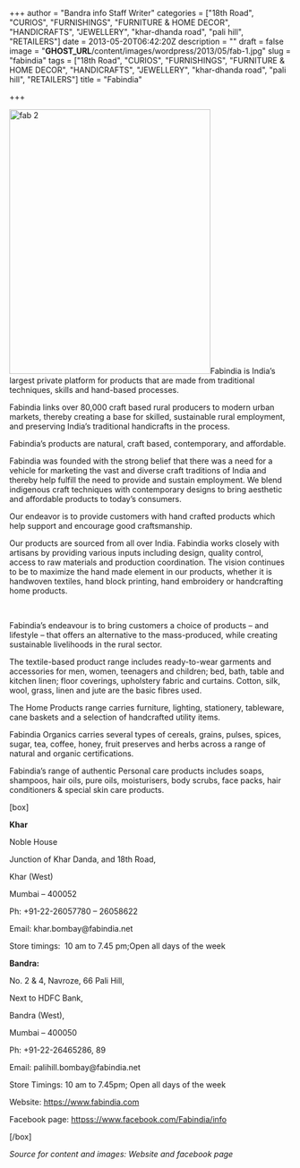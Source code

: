+++
author = "Bandra info Staff Writer"
categories = ["18th Road", "CURIOS", "FURNISHINGS", "FURNITURE &amp; HOME DECOR", "HANDICRAFTS", "JEWELLERY", "khar-dhanda road", "pali hill", "RETAILERS"]
date = 2013-05-20T06:42:20Z
description = ""
draft = false
image = "__GHOST_URL__/content/images/wordpress/2013/05/fab-1.jpg"
slug = "fabindia"
tags = ["18th Road", "CURIOS", "FURNISHINGS", "FURNITURE &amp; HOME DECOR", "HANDICRAFTS", "JEWELLERY", "khar-dhanda road", "pali hill", "RETAILERS"]
title = "Fabindia"

+++


<p><a href="https://i0.wp.com/bandra.info/wp-content/uploads/2013/05/fab-2.jpg?ssl=1"><img loading="lazy" class=" wp-image-2119 alignright" alt="fab 2" src="https://i0.wp.com/bandra.info/wp-content/uploads/2013/05/fab-2.jpg?resize=359%2C473&#038;ssl=1" width="359" height="473" srcset="https://i0.wp.com/bandra.info/wp-content/uploads/2013/05/fab-2.jpg?w=599&amp;ssl=1 599w, https://i0.wp.com/bandra.info/wp-content/uploads/2013/05/fab-2.jpg?resize=228%2C300&amp;ssl=1 228w" sizes="(max-width: 359px) 100vw, 359px" data-recalc-dims="1" /></a>Fabindia is India&#8217;s largest private platform for products that are made from traditional techniques, skills and hand-based processes.</p>
<p>Fabindia links over 80,000 craft based rural producers to modern urban markets, thereby creating a base for skilled, sustainable rural employment, and preserving India&#8217;s traditional handicrafts in the process.</p>
<p>Fabindia&#8217;s products are natural, craft based, contemporary, and affordable.</p>
<p>Fabindia was founded with the strong belief that there was a need for a vehicle for marketing the vast and diverse craft traditions of India and thereby help fulfill the need to provide and sustain employment. We blend indigenous craft techniques with contemporary designs to bring aesthetic and affordable products to today’s consumers.</p>
<p>Our endeavor is to provide customers with hand crafted products which help support and encourage good craftsmanship.</p>
<p>Our products are sourced from all over India. Fabindia works closely with artisans by providing various inputs including design, quality control, access to raw materials and production coordination. The vision continues to be to maximize the hand made element in our products, whether it is handwoven textiles, hand block printing, hand embroidery or handcrafting home products.</p>
<p>&nbsp;</p>
<p>Fabindia’s endeavour is to bring customers a choice of products – and lifestyle – that offers an alternative to the mass-produced, while creating sustainable livelihoods in the rural sector.</p>
<p>The textile-based product range includes ready-to-wear garments and accessories for men, women, teenagers and children; bed, bath, table and kitchen linen; floor coverings, upholstery fabric and curtains. Cotton, silk, wool, grass, linen and jute are the basic fibres used.</p>
<p>The Home Products range carries furniture, lighting, stationery, tableware, cane baskets and a selection of handcrafted utility items.</p>
<p>Fabindia Organics carries several types of cereals, grains, pulses, spices, sugar, tea, coffee, honey, fruit preserves and herbs across a range of natural and organic certifications.</p>
<p>Fabindia&#8217;s range of authentic Personal care products includes soaps, shampoos, hair oils, pure oils, moisturisers, body scrubs, face packs, hair conditioners &amp; special skin care products.</p>
<p>[box]</p>
<p><strong>Khar</strong></p>
<p>Noble House</p>
<p>Junction of Khar Danda, and 18th Road,</p>
<p>Khar (West)</p>
<p>Mumbai &#8211; 400052</p>
<p>Ph: +91-22-26057780 &#8211; 26058622</p>
<p>Email: khar.bombay@fabindia.net</p>
<p>Store timings:  10 am to 7.45 pm;Open all days of the week</p>
<p><strong>Bandra:</strong></p>
<p>No. 2 &amp; 4, Navroze, 66 Pali Hill,</p>
<p>Next to HDFC Bank,</p>
<p>Bandra (West),</p>
<p>Mumbai &#8211; 400050</p>
<p>Ph: +91-22-26465286, 89</p>
<p>Email: palihill.bombay@fabindia.net</p>
<p>Store Timings: 10 am to 7.45pm; Open all days of the week</p>
<p>Website: <a href="https://www.fabindia.com/">https://www.fabindia.com</a></p>
<p>Facebook page: <a href="httpss://www.facebook.com/Fabindia/info">httpss://www.facebook.com/Fabindia/info</a></p>
<p>[/box]</p>
<p><em>Source for content and images: Website and facebook page</em></p>



